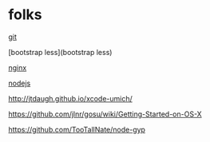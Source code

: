 folks
=====

[git](git.md)

[bootstrap less](bootstrap less)

[nginx](nginx)

[nodejs](NodeJS)

http://jtdaugh.github.io/xcode-umich/

https://github.com/jlnr/gosu/wiki/Getting-Started-on-OS-X

https://github.com/TooTallNate/node-gyp
